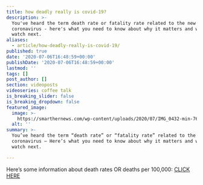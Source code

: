 ```yaml
---
title: how deadly really is covid-19?
description: >-
  You've heard the term death rate or fatality rate related to the new
  coronavirus - here's what you need to know about why it matters and what to
  watch next.
aliases:
  - article/how-deadly-really-is-covid-19/
published: true
date: '2020-07-06T16:48:59+00:00'
publishDate: '2020-07-06T16:48:59+00:00'
lastmod: ''
tags: []
post_author: []
section: videoposts
videoseries: coffee talk
is_breaking_slider: false
is_breaking_dropdown: false
featured_image:
  image: >-
    https://smarthernews.com/wp-content/uploads/2020/07/IMG_0432-min-768x1024.jpg
  alt: ''
summary: >-
  You’ve heard the term “death rate” or “fatality rate” related to the new
  coronavirus – Here’s what you need to know about why it matters and what to
  watch next.

---
```

Here’s some information about death rates OR deaths per 100,000: [CLICK HERE](\"https://coronavirus.jhu.edu/data/mortality\")